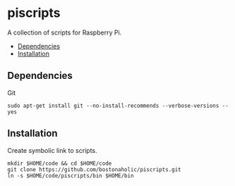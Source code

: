 # piscripts

A collection of scripts for Raspberry Pi.

- [Dependencies](#dependencies)
- [Installation](#installation)

## Dependencies

Git

```
sudo apt-get install git --no-install-recommends --verbose-versions --yes
```

## Installation

Create symbolic link to scripts.

```
mkdir $HOME/code && cd $HOME/code
git clone https://github.com/bostonaholic/piscripts.git
ln -s $HOME/code/piscripts/bin $HOME/bin
```
